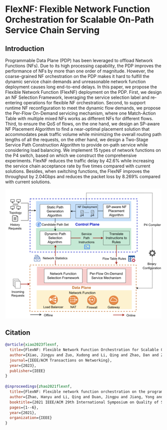 # FlexNF: Flexible Network Function Orchestration for Scalable On-Path Service Chain Serving

## Introduction
Programmable Data Plane (PDP) has been leveraged to offload Network Functions (NFs). Due to its high processing capability, the PDP improves the performance of NFs by more than one order of magnitude. However, the coarse-grained NF orchestration on the PDP makes it hard to fulfill the dynamic service chain demands and unreasonable network function deployment causes long end-to-end delays. In this paper, we propose the Flexible Network Function (FlexNF) deployment on the PDP. First, we design an NF Selection Framework, leveraging the service selection label and re-entering operations for flexible NF orchestration. Second, to support runtime NF reconfiguration to meet the dynamic flow demands, we propose the Per-Flow On-Demand servicing mechanism, where one Match-Action Table with multiple mixed NFs works as different NFs for different flows. Third, to ensure the QoS of flows, on the one hand, we design an SP-aware NF Placement Algorithm to find a near-optimal placement solution that accommodates peak traffic volume while minimizing the overall routing path lengths of all the requests, on the other hand, we design a Two-Stage Service Path Construction Algorithm to provide on-path service while considering load balancing. We implement 15 types of network functions on the P4 switch, based on which we construct the comprehensive experiments. FlexNF reduces the traffic delay by 42.6% while increasing the service chain acceptance rate by five times compared with current solutions. Besides, when switching functions, the FlexNF improves the throughput by 2.04Gbps and reduces the packet loss by 8.269% compared with current solutions.

![Method](./figures/FlexNF.png)




## Citation

```bibtex
@article{xiao2023flexnf,
  title={FlexNF: Flexible Network Function Orchestration for Scalable On-Path Service Chain Serving},
  author={Xiao, Jingyu and Zuo, Xudong and Li, Qing and Zhao, Dan and Zhao, Hanyu and Jiang, Yong and Sun, Jiyong and Chen, Bin and Liang, Yong and Li, Jie},
  journal={IEEE/ACM Transactions on Networking},
  year={2023},
  publisher={IEEE}
}

@inproceedings{zhao2021flexnf,
  title={FlexNF: Flexible network function orchestration on the programmable data plane},
  author={Zhao, Hanyu and Li, Qing and Duan, Jingpu and Jiang, Yong and Liu, Kai},
  booktitle={2021 IEEE/ACM 29th International Symposium on Quality of Service (IWQOS)},
  pages={1--6},
  year={2021},
  organization={IEEE}
}
```